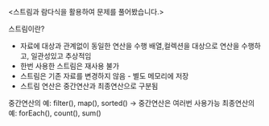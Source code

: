 <스트림과 람다식을 활용하여 문제를 풀어봤습니다.>

스트림이란? 
- 자료에 대상과 관계없이 동일한 연산을 수행 배열,컬렉션을 대상으로 연산을 수행하고, 일관성있고 추상적임
- 한번 사용한 스트림은 재사용 불가
- 스트림은 기존 자료를 변경하지 않음 - 별도 메모리에 저장
- 스트림 연산은 중간연산과 최종연산으로 구분됨 

중간연산의 예: filter(), map(), sorted() -> 중간연산은 여러번 사용가능
최종연산의 예: forEach(), count(), sum()
